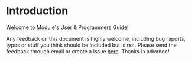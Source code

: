 # Introduction

Welcome to Module's User & Programmers Guide!

Any feedback on this document is highly welcome, including bug reports, typos or stuff you think should be included but
is not. Please send the feedback through email or create a Issue [here](https://github.com/iml130/firos/issues). Thanks
in advance!
